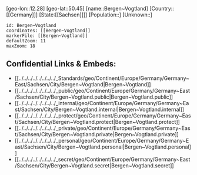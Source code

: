 ﻿---
location: [50.45,12.28]
mapzoom: [7,12] 
mapmarker: city 
type: City
tags:
- geo/City


SpocWebEntityId: 29120
isDeleted: false
confidential: public

---
[geo-lon::12.28]
[geo-lat::50.45]
[name::Bergen~Vogtland]
[Country::[[Germany]]]
[State:[[Sachsen]]]]
[Population::]
[Unknown::]


```leaflet
id: Bergen~Vogtland
coordinates: [[Bergen~Vogtland]]
markerFile: [[Bergen~Vogtland]]
defaultZoom: 11 
maxZoom: 18
```


## Confidential Links & Embeds: 
- [[../../../../../../../../_Standards/geo/Continent/Europe/Germany/Germany~East/Sachsen/City/Bergen~Vogtland|Bergen~Vogtland]] 
- [[../../../../../../../../_public/geo/Continent/Europe/Germany/Germany~East/Sachsen/City/Bergen~Vogtland.public|Bergen~Vogtland.public]] 
- [[../../../../../../../../_internal/geo/Continent/Europe/Germany/Germany~East/Sachsen/City/Bergen~Vogtland.internal|Bergen~Vogtland.internal]] 
- [[../../../../../../../../_protect/geo/Continent/Europe/Germany/Germany~East/Sachsen/City/Bergen~Vogtland.protect|Bergen~Vogtland.protect]] 
- [[../../../../../../../../_private/geo/Continent/Europe/Germany/Germany~East/Sachsen/City/Bergen~Vogtland.private|Bergen~Vogtland.private]] 
- [[../../../../../../../../_personal/geo/Continent/Europe/Germany/Germany~East/Sachsen/City/Bergen~Vogtland.personal|Bergen~Vogtland.personal]] 
- [[../../../../../../../../_secret/geo/Continent/Europe/Germany/Germany~East/Sachsen/City/Bergen~Vogtland.secret|Bergen~Vogtland.secret]] 
